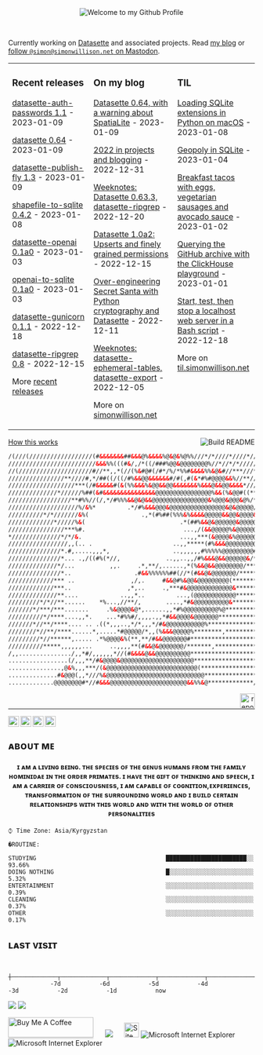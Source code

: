 
<div align="center">
  <img src="https://cdn.discordapp.com/attachments/909731897872105545/958787482453958677/cooltext407705925614839.png" style="max-width: 100%;" alt="Welcome to my Github Profile" />
  <br />
  </div>
  
<span>&nbsp;&nbsp;&nbsp;&nbsp;&nbsp;&nbsp;&nbsp;&nbsp;</span>
<span>&nbsp;&nbsp;&nbsp;&nbsp;&nbsp;&nbsp;&nbsp;&nbsp;</span>
<span>&nbsp;&nbsp;&nbsp;&nbsp;&nbsp;&nbsp;&nbsp;&nbsp;</span>
<span>&nbsp;&nbsp;&nbsp;&nbsp;&nbsp;&nbsp;&nbsp;&nbsp;</span>

<td align="left">

 Currently working on [Datasette](https://datasette.io/) and associated projects. Read [my blog](https://simonwillison.net/) or <a href="https://fedi.simonwillison.net/@simon">follow `@simon@simonwillison.net` on Mastodon</a>.

<table><tr><td valign="top" width="33%">

### Recent releases
<!-- recent_releases starts -->
[datasette-auth-passwords 1.1](https://github.com/simonw/datasette-auth-passwords/releases/tag/1.1) - 2023-01-09

[datasette 0.64](https://github.com/simonw/datasette/releases/tag/0.64) - 2023-01-09

[datasette-publish-fly 1.3](https://github.com/simonw/datasette-publish-fly/releases/tag/1.3) - 2023-01-09

[shapefile-to-sqlite 0.4.2](https://github.com/simonw/shapefile-to-sqlite/releases/tag/0.4.2) - 2023-01-08

[datasette-openai 0.1a0](https://github.com/simonw/datasette-openai/releases/tag/0.1a0) - 2023-01-03

[openai-to-sqlite 0.1a0](https://github.com/simonw/openai-to-sqlite/releases/tag/0.1a0) - 2023-01-03

[datasette-gunicorn 0.1.1](https://github.com/simonw/datasette-gunicorn/releases/tag/0.1.1) - 2022-12-18

[datasette-ripgrep 0.8](https://github.com/simonw/datasette-ripgrep/releases/tag/0.8) - 2022-12-15
<!-- recent_releases ends -->
More [recent releases](https://github.com/simonw/simonw/blob/main/releases.md)
</td><td valign="top" width="34%">

### On my blog
<!-- blog starts -->
[Datasette 0.64, with a warning about SpatiaLite](http://simonwillison.net/2023/Jan/9/datasette-064/) - 2023-01-09

[2022 in projects and blogging](http://simonwillison.net/2022/Dec/31/2022-in-projects/) - 2022-12-31

[Weeknotes: Datasette 0.63.3, datasette-ripgrep](http://simonwillison.net/2022/Dec/20/weeknotes/) - 2022-12-20

[Datasette 1.0a2: Upserts and finely grained permissions](http://simonwillison.net/2022/Dec/15/datasette-1a2/) - 2022-12-15

[Over-engineering Secret Santa with Python cryptography and Datasette](http://simonwillison.net/2022/Dec/11/over-engineering-secret-santa/) - 2022-12-11

[Weeknotes: datasette-ephemeral-tables, datasette-export](http://simonwillison.net/2022/Dec/5/weeknotes/) - 2022-12-05
<!-- blog ends -->
More on [simonwillison.net](https://simonwillison.net/)
</td><td valign="top" width="33%">

### TIL
<!-- tils starts -->
[Loading SQLite extensions in Python on macOS](https://til.simonwillison.net/sqlite/sqlite-extensions-python-macos) - 2023-01-08

[Geopoly in SQLite](https://til.simonwillison.net/sqlite/geopoly) - 2023-01-04

[Breakfast tacos with eggs, vegetarian sausages and avocado sauce](https://til.simonwillison.net/cooking/breakfast-tacos) - 2023-01-02

[Querying the GitHub archive with the ClickHouse playground](https://til.simonwillison.net/clickhouse/github-explorer) - 2023-01-01

[Start, test, then stop a localhost web server in a Bash script](https://til.simonwillison.net/bash/start-test-then-stop-server) - 2022-12-18
<!-- tils ends -->
More on [til.simonwillison.net](https://til.simonwillison.net/)
</td></tr></table>

<a href="https://github.com/simonw/simonw/actions"><img src="https://github.com/simonw/simonw/workflows/Build%20README/badge.svg" align="right" alt="Build README"></a> <a href="https://simonwillison.net/2020/Jul/10/self-updating-profile-readme/">How this works</a> 
  
  
  
  
 
  
```html
/(///(//////////////////(#&&&&&&&##&&&@%&&&&%@&@&%@%%///*/*////*////*//*/*///*/* We're no strangers to love
/////////////////////////&&&%%(((#&/,/*((/###%@@&@@@@@@@@%//*//*/*//////*//*/**/ You know the rules and so do I
//(/////////////////////#//**,,*(//(%&#@#(/#*/%/*%%#&&&&%%&@&#//***///*///*//*/* A full commitment's what I'm thinking of
////////////////**////#,*/##((/((/#%&&@@&&&&&&#/#(,#(&*#%#@@@@&&%//**//*/**//*/* You wouldn't get this from any other guy
///////////////////***(/#&&&&&#(&(%%&&&%&@@&&@@&&&&&&&%&&&@&&@@&&&&*/////*///**/ I just wanna tell you how I'm feeling
//////////////*//////%##(&#&&&&&&&&&&&&&&&@@@@@@@@@@@@@@@@%&&(%&@@#((**/*******/ Gotta make you understand
//////////////////**#%%//(/,*/#%%%&&@&@&&@@@@@@@@@@@@@@@@&%@@@&@@@&@%/*//**///** Never gonna give you up
////////////////////%/&%*         .*/#%&&&@@@&@@@@@@@@@@@@@@@@&@&@@@@@////****** Never gonna let you down
//////////*/*///////&%(               .,*(#%##(%%%&%&&&&@@@@@&&@@&@@@@&/******** Never gonna run around and desert you
/////////////*/////%&(                           .*(##%&&@&@@@@@@&@@@@@@%**/**** Never gonna make you cry
////////////////***%#.                            ...,/(&&@@@@@%&@@@@@@@&/****** Never gonna say goodbye
*//////////////*/*/&.                            ...,,***(&@@@@&%@@@@@@@#***/*** Never gonna tell a lie and hurt you
/////////////////,,(.. .                       ..,,*****(#%&&&@@@@@@@@@#*****/** We've known each other for so long
///////////////*.#,.....,,,*,                  ..,,,,,,#%%%%%@@@@@@@@@#/******** Your heart's been aching but
///////////////*... .,/((#%(*//,             ..,,..,,/#%&&&@&&@@@@@@&/********** you're too shy to say it
//////////////*/...          ,,.     .*,**/,......,*(%&&@&&@@@@@@@@/************ Inside we both know what's been going on
///////////////*..                  .#&&%%%%%%##(//*(#&&@&@@@@@@@/************** We know the game and we're gonna play it
/////////////*** ..                ,/,.     #&&@#%&@@&@@@@@@@@@(**************/* And if you ask me how I'm feeling
/////////////***..                ,*,..     .,***#&@@@@@@@@@@@@@&*************** Don't tell me you're too blind to see
//////////////**....            ..,,*..         ...,(@@@@@@@@@@@@*************** Never gonna give you up
/////////*/*//**......    *%...,//**/,       ....,*#&@@@@@@@@@@&**************** Never gonna let you down
///////*/***/***.......     .%&@@@@&@*,......,,*#%@@@@@@@@@@%@***************/** Never gonna run around and desert you
//////////*/****....,,*.    ...*#%%#/,,,,.,,*#&&@@@@&@@@@@@@******************** Never gonna make you cry
///////*//**/****.... .. .((*,,,..,*/*,,,*/#&@@@@@@@@@@@%*********************** Never gonna say goodbye
////////*//**/****......*,.....*#@@@@@/*,,(%&&&@@@@@%********,************/***** Never gonna tell a lie and hurt you
/////////*//******,..... .*%@@@@&%(**,**/#&&@@@@@@@#*************************/** Never gonna give, never gonna give
//////////*****,,,,,,...     ..,,,,**(#&&@&@@@@@@@/*******,*****************/*** (Give you up)                          
/,,.............../,,*#/,,,,,,*//(#&&&&@&&@@@@@@@@@@********************/****/*/  ___ ___ ___  ___  ___ _____        
.................(/,,,**/#&@@@@&@@@@@@@@@@@@@@@@@@@@@**************************/ | _ \ __| _ \/ _ \| _ \_   _|       ↓  ↓ 
...............,@&%,,,***/(&@@@@@@@@@@@@@@@@@@@@@@@@@@(*******************/*/*// |   / _||  _/ (_) |   / | |         ↓  ↓ 
..............#&@@@(,,*///%&@@@@@@@@@@@@@@@@@@@@@@@@@@@@******************/**//* |_|_\___|_|  \___/|_|_\ |_|         ↓  ↓ 
.............@@@@@@@@#*//#&&&@@@@@@@@@@@@@@@@@@@@@@&&%%&@*************/*****//**                                     
```
</td>

<a align="right" href="https://www.youtube.com/watch?v=dQw4w9WgXcQ">
  <img width="30" align="right" alt="report" width="22px" src="https://cdn.discordapp.com/attachments/909731897872105545/959317548061556796/Warning-1.png"/>
</a>

<span>&nbsp;&nbsp;&nbsp;&nbsp;&nbsp;&nbsp;&nbsp;&nbsp;</span>
<span>&nbsp;&nbsp;&nbsp;&nbsp;&nbsp;&nbsp;&nbsp;&nbsp;</span>
<span>&nbsp;&nbsp;&nbsp;&nbsp;&nbsp;&nbsp;&nbsp;&nbsp;</span>
<span>&nbsp;&nbsp;&nbsp;&nbsp;&nbsp;&nbsp;&nbsp;&nbsp;</span>

  ___                                                                                                  
                                                                                                                         
                                                                                                
<a href="https://www.youtube.com/channel/@enoobis">
  <img align="left" alt="enoobis - Youtube" width="22px" src="https://cdn.discordapp.com/attachments/909731897872105545/958632322675130409/5282548_play_player_video_youtube_youtuble_logo_icon.png"/>
</a>
<a href="https://www.instagram.com/enoobis">
  <img align="left" alt="enoobis - Instagram" width="22px" src="https://cdn.discordapp.com/attachments/909731897872105545/958632112687296532/5282544_camera_instagram_social_media_social_network_instagram_logo_icon.png"/>
</a>
<a href="https://twitter.com/enoobis">
  <img align="left" alt="enoobis - Twitter" width="22px" src="https://cdn.discordapp.com/attachments/909731897872105545/958631816519102494/5282551_tweet_twitter_twitter_logo_icon.png"/>
</a>
<a href="https://www.facebook.com/enoobis">
  <img align="left" alt="enoobis - Facebook" width="22px" src="https://cdn.discordapp.com/attachments/909731897872105545/958631302112890890/5282541_fb_social_media_facebook_facebook_logo_social_network_icon.png"/>
</a>




<br />
<h2>ᴀʙᴏᴜᴛ ᴍᴇ</h2>
<h4 align="center">ɪ ᴀᴍ ᴀ ʟɪᴠɪɴɢ ʙᴇɪɴɢ. ᴛʜᴇ sᴘᴇᴄɪᴇs ᴏꜰ ᴛʜᴇ ɢᴇɴᴜs ʜᴜᴍᴀɴs ꜰʀᴏᴍ ᴛʜᴇ ꜰᴀᴍɪʟʏ ʜᴏᴍɪɴɪᴅᴀᴇ ɪɴ ᴛʜᴇ ᴏʀᴅᴇʀ ᴘʀɪᴍᴀᴛᴇs. ɪ ʜᴀᴠᴇ ᴛʜᴇ ɢɪꜰᴛ ᴏꜰ ᴛʜɪɴᴋɪɴɢ ᴀɴᴅ sᴘᴇᴇᴄʜ, ɪ ᴀᴍ ᴀ ᴄᴀʀʀɪᴇʀ ᴏꜰ ᴄᴏɴsᴄɪᴏᴜsɴᴇss, ɪ ᴀᴍ ᴄᴀᴘᴀʙʟᴇ ᴏꜰ ᴄᴏɢɴɪᴛɪᴏɴ,ᴇxᴘᴇʀɪᴇɴᴄᴇs, ᴛʀᴀɴsꜰᴏʀᴍᴀᴛɪᴏɴ ᴏꜰ ᴛʜᴇ sᴜʀʀᴏᴜɴᴅɪɴɢ ᴡᴏʀʟᴅ ᴀɴᴅ ɪ ʙᴜɪʟᴅ ᴄᴇʀᴛᴀɪɴ ʀᴇʟᴀᴛɪᴏɴsʜɪᴘs ᴡɪᴛʜ ᴛʜɪs ᴡᴏʀʟᴅ ᴀɴᴅ ᴡɪᴛʜ ᴛʜᴇ ᴡᴏʀʟᴅ ᴏꜰ ᴏᴛʜᴇʀ ᴘᴇʀsᴏɴᴀʟɪᴛɪᴇs</h4>

```text
⌚︎ Time Zone: Asia/Kyrgyzstan

�ROUTINE: 

STUDYING                                     ███████████████████████░░   93.66% 
DOING NOTHING                                █░░░░░░░░░░░░░░░░░░░░░░░░   5.32% 
ENTERTAINMENT                                ░░░░░░░░░░░░░░░░░░░░░░░░░   0.39% 
CLEANING                                     ░░░░░░░░░░░░░░░░░░░░░░░░░   0.37% 
OTHER                                        ░░░░░░░░░░░░░░░░░░░░░░░░░   0.17%

```




<h2>ʟᴀsᴛ ᴠɪsɪᴛ</h2>
<!--END_SECTION:waka-->

<!-- prettier-ignore-start -->
<!-- START_SECTION:ascii_graph -->

```

             ┼─────────────┬─────────────┬─────────────┬─────────────┬─────────────┬─────────────┬─────────────┤ 
            -7d           -6d           -5d           -4d           -3d           -2d           -1d           now
```

<!-- END_SECTION:ascii_graph -->
<!-- prettier-ignore-end -->
![](https://raw.githubusercontent.com/Enoobis/github-stats-transparent/output/generated/overview.svg)
![](https://raw.githubusercontent.com/Enoobis/github-stats-transparent/output/generated/languages.svg)




<!-- links -->

<p align="right"> 

<a href="https://buymeacoffee.com/enoobis" target="_blank"><img src="https://cdn.discordapp.com/attachments/909731897872105545/959312488900472913/cooltext407823361288100.png" alt="Buy Me A Coffee" style="height: 41px !important;width: 174px !important;box-shadow: 0px 3px 2px 0px rgba(190, 190, 190, 0.5) !important;-webkit-box-shadow: 0px 3px 2px 0px rgba(190, 190, 190, 0.5) !important;" ></a>
<span>&nbsp;&nbsp;&nbsp;&nbsp;</span>
![](https://profile-counter.glitch.me/Enoobis/count.svg)
<span>&nbsp;&nbsp;&nbsp;&nbsp;</span>
<img src="https://raw.githubusercontent.com/BrunnerLivio/brunnerlivio/master/images/notepad.gif" alt="Site created with Notepad" height="30" /> 
<img src="https://raw.githubusercontent.com/BrunnerLivio/brunnerlivio/master/images/ie_logo.gif" alt="Microsoft Internet Explorer" />
<img src="https://raw.githubusercontent.com/BrunnerLivio/brunnerlivio/master/images/noframes.gif" alt="Microsoft Internet Explorer" />
</p>


